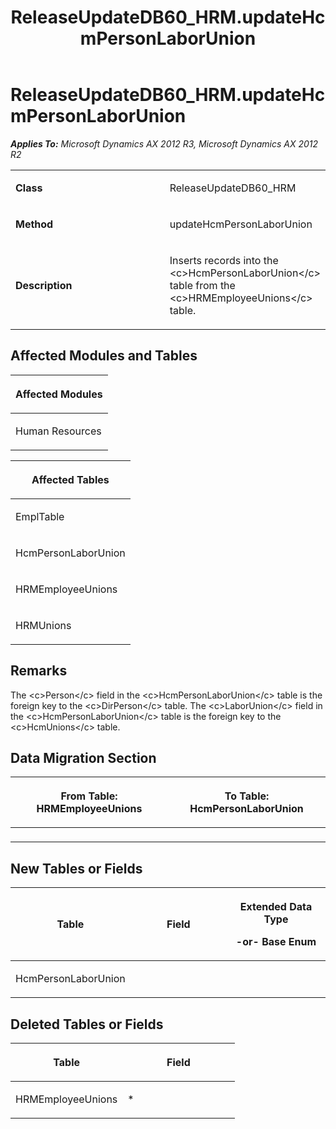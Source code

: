 ﻿---
title: ReleaseUpdateDB60_HRM.updateHcmPersonLaborUnion
TOCTitle: ReleaseUpdateDB60_HRM.updateHcmPersonLaborUnion
ms:assetid: 5cb3beb4-7fa3-4366-48a9-1a569975c885
ms:mtpsurl: https://msdn.microsoft.com/en-us/library/JJ718990(v=AX.60)
ms:contentKeyID: 49708532
ms.date: 05/18/2015
mtps_version: v=AX.60
---

# ReleaseUpdateDB60\_HRM.updateHcmPersonLaborUnion 


_**Applies To:** Microsoft Dynamics AX 2012 R3, Microsoft Dynamics AX 2012 R2_

<table>
<colgroup>
<col style="width: 50%" />
<col style="width: 50%" />
</colgroup>
<tbody>
<tr class="odd">
<td><p><strong>Class</strong></p></td>
<td><p>ReleaseUpdateDB60_HRM</p></td>
</tr>
<tr class="even">
<td><p><strong>Method</strong></p></td>
<td><p>updateHcmPersonLaborUnion</p></td>
</tr>
<tr class="odd">
<td><p><strong>Description</strong></p></td>
<td><p>Inserts records into the &lt;c&gt;HcmPersonLaborUnion&lt;/c&gt; table from the &lt;c&gt;HRMEmployeeUnions&lt;/c&gt; table.</p></td>
</tr>
</tbody>
</table>


## Affected Modules and Tables

<table>
<colgroup>
<col style="width: 100%" />
</colgroup>
<thead>
<tr class="header">
<th><p>Affected Modules</p></th>
</tr>
</thead>
<tbody>
<tr class="odd">
<td><p>Human Resources</p></td>
</tr>
</tbody>
</table>


<table>
<colgroup>
<col style="width: 100%" />
</colgroup>
<thead>
<tr class="header">
<th><p>Affected Tables</p></th>
</tr>
</thead>
<tbody>
<tr class="odd">
<td><p>EmplTable</p></td>
</tr>
<tr class="even">
<td><p>HcmPersonLaborUnion</p></td>
</tr>
<tr class="odd">
<td><p>HRMEmployeeUnions</p></td>
</tr>
<tr class="even">
<td><p>HRMUnions</p></td>
</tr>
</tbody>
</table>


## Remarks

The \<c\>Person\</c\> field in the \<c\>HcmPersonLaborUnion\</c\> table is the foreign key to the \<c\>DirPerson\</c\> table. The \<c\>LaborUnion\</c\> field in the \<c\>HcmPersonLaborUnion\</c\> table is the foreign key to the \<c\>HcmUnions\</c\> table.

## Data Migration Section

<table>
<colgroup>
<col style="width: 50%" />
<col style="width: 50%" />
</colgroup>
<thead>
<tr class="header">
<th><p>From Table: HRMEmployeeUnions</p></th>
<th><p>To Table: HcmPersonLaborUnion</p></th>
</tr>
</thead>
<tbody>
<tr class="odd">
<td><p></p></td>
<td><p></p></td>
</tr>
</tbody>
</table>


## New Tables or Fields

<table>
<colgroup>
<col style="width: 33%" />
<col style="width: 33%" />
<col style="width: 33%" />
</colgroup>
<thead>
<tr class="header">
<th><p>Table</p></th>
<th><p>Field</p></th>
<th><p>Extended Data Type</p>
<p>-or- Base Enum</p></th>
</tr>
</thead>
<tbody>
<tr class="odd">
<td><p>HcmPersonLaborUnion</p></td>
<td><p></p></td>
<td><p></p></td>
</tr>
</tbody>
</table>


## Deleted Tables or Fields

<table>
<colgroup>
<col style="width: 50%" />
<col style="width: 50%" />
</colgroup>
<thead>
<tr class="header">
<th><p>Table</p></th>
<th><p>Field</p></th>
</tr>
</thead>
<tbody>
<tr class="odd">
<td><p>HRMEmployeeUnions</p></td>
<td><p>*</p></td>
</tr>
</tbody>
</table>

  


